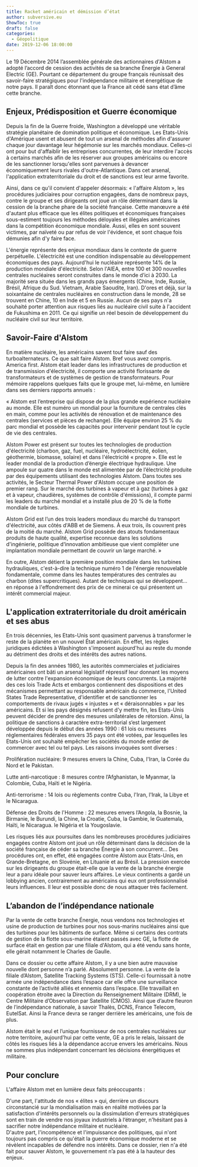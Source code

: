 ```yaml
---
title: Racket américain et démission d’état
author: subversive.eu
ShowToc: true
draft: false
categories:
  - Géopolitique
date: 2019-12-06 18:00:00
---
```


Le 19 Décembre 2014 l’assemblée générale des actionnaires d'Alstom a adopté l’accord de cession des activités de sa branche Énergie à General Electric (GE). Pourtant ce département du groupe français réunissait des savoir-faire stratégiques pour l'indépendance militaire et énergétique de notre pays. Il paraît donc étonnant que la France ait cédé sans état d’âme cette branche. 
<!--more-->

## Enjeux, Prédisposition et Guerre économique

Depuis la fin de la Guerre froide, Washington a développé une véritable stratégie planétaire de domination politique et économique. Les Etats-Unis d'Amérique usent et abusent de tout un arsenal de méthodes afin d'assurer chaque jour davantage leur hégémonie sur les marchés mondiaux. Celles-ci ont pour but d'affaiblir les entreprises concurrentes, de leur interdire l'accès à certains marchés afin de les réserver aux groupes américains ou encore de les sanctionner lorsqu'elles sont parvenues à devancer économiquement leurs rivales d'outre-Atlantique. Dans cet arsenal, l'application extraterritoriale du droit et de sanctions est leur arme favorite. 

Ainsi, dans ce qu'il convient d'appeler désormais: « l'affaire Alstom », les procédures judiciaires pour corruption engagées, dans de nombreux pays, contre le groupe et ses dirigeants ont joué un rôle déterminant dans la cession de la branche phare de la société française. Cette manœuvre a été d'autant plus efficace que les élites politiques et économiques françaises sous-estiment toujours les méthodes déloyales et illégales américaines dans la compétition économique mondiale. Aussi, elles en sont souvent victimes, par naïveté ou par refus de voir l'évidence, et sont chaque fois démunies afin d'y faire face. 

L'énergie représente des enjeux mondiaux dans le contexte de guerre perpétuelle. L'électricité est une condition indispensable au développement économiques des pays.  Aujourd'hui le nucléaire représente 14% de la production mondiale d'électricité. Selon l'AIEA, entre 100 et 300 nouvelles centrales nucléaires seront construites dans le monde d’ici à 2030. La majorité sera située dans les grands pays émergents (Chine, Inde, Russie, Brésil, Afrique du Sud. Vietnam, Arabie Saoudite, Iran). D'ores et déjà, sur la soixantaine de centrales nucléaires en construction dans le monde, 28 se trouvent en Chine, 10 en Inde et 5 en Russie. Aucun de ses pays n'a souhaité porter attention aux risques liés au nucléaire civil suite à l'accident de Fukushima en 2011. Ce qui signifie un réel besoin de développement du nucléaire civil sur leur territoire.

## Savoir-Faire d'Alstom

En matière nucléaire, les américains savent tout faire sauf des turboalternateurs. Ce que sait faire Alstom. Bref vous avez compris. America first. Alstom était leader dans les infrastructures de production et de transmission d'électricité, il comporte une activité florissante de transformateurs et de systèmes de gestion de transformateurs. Pour mémoire rappelons quelques faits que le groupe met, lui-même, en lumière dans ses derniers rapports annuels : 

« Alstom est l’entreprise qui dispose de la plus grande expérience nucléaire au monde. Elle est numéro un mondial pour la fourniture de centrales clés en main, comme pour les activités de rénovation et de maintenance des centrales (services et pièces de rechange). Elle équipe environ 25 % du parc mondial et possède les capacités pour intervenir pendant tout le cycle de vie des centrales. 

Alstom Power est présent sur toutes les technologies de production d'électricité (charbon, gaz, fuel, nucléaire, hydroélectricité, éolien, géothermie, biomasse, solaire) et dans l'électricité « propre ». Elle est le leader mondial de la production d’énergie électrique hydraulique. Une ampoule sur quatre dans le monde est alimentée par de l’électricité produite par des équipements utilisant des technologies Alstom. Dans toutes ses activités, le Secteur Thermal Power d'Alstom occupe une position de premier rang. Sur le marché des turbines à vapeur et à gaz (turbines à gaz et à vapeur, chaudières, systèmes de contrôle d'émissions), il compte parmi les leaders du marché mondial et a installé plus de 20 % de la flotte mondiale de turbines. 

Alstom Grid est l’un des trois leaders mondiaux du marché du transport d'électricité, aux côtés d'ABB et de Siemens. À eux trois, ils couvrent près de la moitié du marché. Alstom Grid possède des atouts fondamentaux produits de haute qualité, expertise reconnue dans les solutions d'ingénierie, politique d‘innovation ambitieuse que vient compléter une implantation mondiale permettant de couvrir un large marché. » 

En outre, Alstom détient la première position mondiale dans les turbines hydrauliques, c'est-à-dire la technique numéro 1 de l'énergie renouvelable fondamentale, comme dans les hautes températures des centrales au charbon (dites supercritiques). Autant de techniques qui se développent… en réponse à l'effondrement des prix de ce minerai ce qui présentent un intérêt commercial majeur.

## L'application extraterritoriale du droit américain et ses abus

En trois décennies, les Etats-Unis sont quasiment parvenus à transformer le reste de la planète en un nouvel État américain. En effet, les règles juridiques édictées à Washington s'imposent aujourd'hui au reste du monde au détriment des droits et des intérêts des autres nations. 

Depuis la fin des années 1980, les autorités commerciales et judiciaires américaines ont bâti un arsenal législatif répressif leur donnant les moyens de lutter contre l'expansion économique de leurs concurrents. La majorité des ces lois Trade Acts et embargos contiennent des dispositions et des mécanismes permettant au responsable américain du commerce, l'United States Trade Representative, d'identifier et de sanctionner les comportements de rivaux jugés « injustes » et « déraisonnables » par les américains. Et si les pays désignés refusent d'y mettre fin, les Etats-Unis peuvent décider de prendre des mesures unilatérales de rétorsion. Ainsi, la politique de sanctions à caractère extra-territorial s‘est largement développée depuis le début des années 1990 : 61 lois ou mesures réglementaires fédérales envers 35 pays ont été votées, par lesquelles les Etats-Unis ont souhaité empêcher les sociétés du monde entier de commercer avec tel ou tel pays. Les raisons invoquées sont diverses : 

Prolifération nucléaire: 9 mesures envers la Chine, Cuba, l'Iran, la Corée du Nord et le Pakistan.

Lutte anti-narcotique : 8 mesures contre l’Afghanistan, le Myanmar, la Colombie, Cuba, Haïti et le Nigéria.

Anti-terrorisme : 14 lois ou règlements contre Cuba, l'Iran, l'Irak, la Libye et le Nicaragua.

Défense des Droits de l'Homme : 22 mesures envers l’Angola, la Bosnie, la Birmanie, le Burundi, la Chine, Ia Croatie, Cuba, la Gambie, le Guatemala, Haïti, le Nicaragua. le Nigéria et la Yougoslavie. 

Les risques liés aux poursuites dans les nombreuses procédures judiciaires engagées contre Alstom ont joué un rôle déterminant dans la décision de la société française de céder sa branche Énergie à son concurrent… Des procédures ont, en effet, été engagées contre Alstom aux Etats-Unis, en Grande-Bretagne, en Slovénie, en Lituanie et au Brésil. La pression exercée sur les dirigeants du groupe était-elle que la vente de la branche énergie leur a paru idéale pour sauver leurs affaires. Le vieux continents a gardé un lobbying ancien, contrairement au américains qui eux ont professionnalisé leurs influences. Il leur est possible donc de nous attaquer très facilement.

## L’abandon de l’indépendance nationale

Par la vente de cette branche Énergie, nous vendons nos technologies et usine de production de turbines pour nos sous-marins nucléaires ainsi que des turbines pour les bâtiments de surface. Même si certains des contrats de gestion de la flotte sous-marine étaient passés avec GE, la flotte de surface était en gestion par une filiale d'Alstom, qui a été vendu sans honte, elle gérait notamment le Charles de Gaulle.

Dans ce dossier ou cette affaire Alstom, il y a une bien autre mauvaise nouvelle dont personne n’a parlé. Absolument personne. La vente de la filiale d’Alstom, Satellite Tracking Systems (STS). Celle-ci fournissait à notre armée une indépendance dans l’espace car elle offre une surveillance constante de l’activité alliés et ennemis dans l’espace. Elle travaillait en coopération étroite avec la Direction du Renseignement Militaire (DRM), le Centre Militaire d’Observation par Satellite (CMOS). Ainsi que d’autre fleuron de l’indépendance nationale, à savoir Thalès, DCNS, France Telecom, EutelSat. Ainsi la France devra se ranger derrière les américains, une fois de plus. 

Alstom était le seul et l’unique fournisseur de nos centrales nucléaires sur notre territoire, aujourd'hui par cette vente, GE a pris le relais, laissant de côtés les risques liés à la dépendance accrue envers les américains. Nous ne sommes plus indépendant concernant les décisions énergétiques et militaire.

## Pour conclure

L'affaire Alstom met en lumière deux faits préoccupants :

D'une part, l'attitude de nos « élites » qui, derrière un discours circonstancié sur la mondialisation mais en réalité motivées par la satisfaction d'intérêts personnels ou la dissimulation d'erreurs stratégiques sont en train de vendre nos joyaux industriels à l‘étranger, n'hésitant pas à sacrifier notre indépendance militaire et nucléaire.  
D'autre part, l'incompétence et l'impuissance des politiques, qui n'ont toujours pas compris ce qu'était la guerre économique moderne et se révèlent incapables de défendre nos intérêts.
Dans ce dossier, rien n'a été fait pour sauver Alstom, le gouvernement n’a pas été à la hauteur des enjeux.